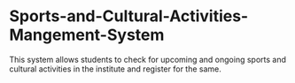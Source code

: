 # Sports-and-Cultural-Activities-Mangement-System
This system allows students to check for upcoming and ongoing sports and cultural activities in the institute and register for the same.
